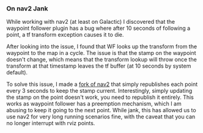 ### On nav2 Jank

While working with nav2 (at least on Galactic) I discovered that the waypoint follower plugin has a bug where after 10 seconds of following a point, a tf transform exception causes it to die. 

After looking into the issue, I found that WF looks up the transform from the waypoint to the map in a cycle. The issue is that the stamp on the waypoint doesn't change, which means that the transform lookup will throw once the transform at that timestamp leaves the tf buffer (at 10 seconds by system default).

To solve this issue, I made a [fork of nav2](https://github.com/andyblarblar/navigation2/commit/2d5fc25dd64ec6db9ea95f34c4028d79ec00cfe6) that simply republishes each point every 3 seconds to keep the stamp current. Interestingly, simply updating the stamp on the point doesn't work, you need to republish it entirely. This works as waypoint follower has a preemption mechanism, which I am abusing to keep it going to the next point. While jank, this has allowed us to use nav2 for very long running scenarios fine, with the caveat that you can no longer interrupt with rviz points.